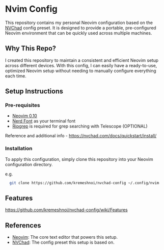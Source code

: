 # Nvim Config

This repository contains my personal Neovim configuration based on the [NVChad](https://github.com/NvChad/NvChad) config preset. It is designed to provide a portable, pre-configured Neovim environment that can be quickly used across multiple machines.

## Why This Repo?

I created this repository to maintain a consistent and efficient Neovim setup across different devices. With this config, I can easily have a ready-to-use, optimized Neovim setup without needing to manually configure everything each time.

## Setup Instructions

### Pre-requisites

* [Neovim 0.10](https://github.com/neovim/neovim/releases/tag/v0.10.0)
* [Nerd Font](https://www.nerdfonts.com/) as your terminal font
* [Ripgrep](https://github.com/BurntSushi/ripgrep) is required for grep searching with Telescope (OPTIONAL)

Reference and additional info - https://nvchad.com/docs/quickstart/install/

### Installation

To apply this configuration, simply clone this repository into your Neovim configuration directory.

e.g.
   ```bash
     git clone https://github.com/kremeshnoi/nvchad-config ~/.config/nvim
   ```

## Features
https://github.com/kremeshnoi/nvchad-config/wiki/Features

## References
 * [Neovim](https://neovim.io/): The core text editor that powers this setup.
 * [NVChad](https://nvchad.com): The config preset this setup is based on.
